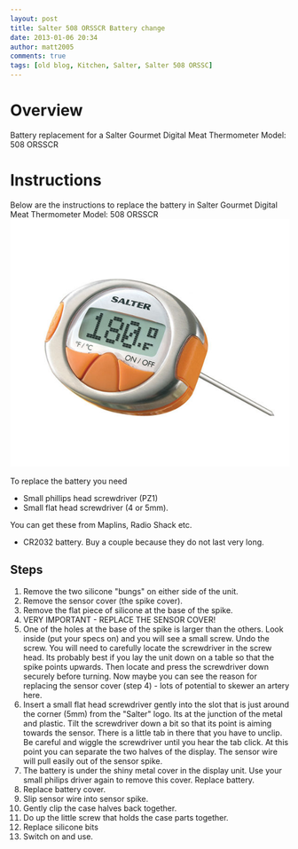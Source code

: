 ```yaml
---
layout: post
title: Salter 508 ORSSCR Battery change
date: 2013-01-06 20:34
author: matt2005
comments: true
tags: [old blog, Kitchen, Salter, Salter 508 ORSSC]
---
```

# Overview

Battery replacement for a Salter Gourmet Digital Meat Thermometer Model: 508 ORSSCR

# Instructions

Below are the instructions to replace the battery in Salter Gourmet Digital Meat Thermometer Model: 508 ORSSCR ![508ORSSCR][1]

To replace the battery you need
 - Small phillips head screwdriver (PZ1)
 - Small flat head screwdriver (4 or 5mm). 

You can get these from Maplins, Radio Shack etc.
  - CR2032 battery. Buy a couple because they do not last very long.

## Steps

1. Remove the two silicone "bungs" on either side of the unit.
2. Remove the sensor cover (the spike cover).
3. Remove the flat piece of silicone at the base of the spike.
4. VERY IMPORTANT - REPLACE THE SENSOR COVER!
5. One of the holes at the base of the spike is larger than the others.
   Look inside (put your specs on) and you will see a small screw.
   Undo the screw. You will need to carefully locate the screwdriver in the screw head. Its probably best if you lay the unit down on a table so that the spike points upwards. Then locate and press the screwdriver down securely before turning. 
   Now maybe you can see the reason for replacing the sensor cover (step 4) - lots of potential to skewer an artery here.
6. Insert a small flat head screwdriver gently into the slot that is just around the corner (5mm) from the "Salter" logo.
   Its at the junction of the metal and plastic. Tilt the screwdriver down a bit so that its point is aiming towards the sensor. There is a little tab in there that you have to unclip. Be careful and wiggle the screwdriver until you hear the tab click. At this point you can separate the two halves of the display. The sensor wire will pull easily out of the sensor spike.
7. The battery is under the shiny metal cover in the display unit. Use your small philips driver again to remove this cover. Replace battery.
8. Replace battery cover.
9. Slip sensor wire into sensor spike.
10. Gently clip the case halves back together.
11. Do up the little screw that holds the case parts together.
12. Replace silicone bits
13. Switch on and use.

[1]: /img/2013/01/l_21902502.jpg "Product Pic"